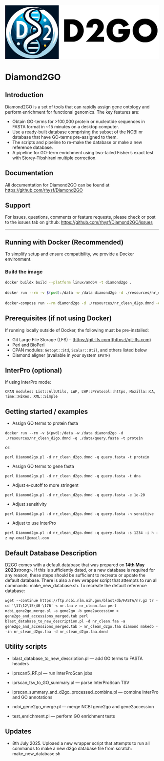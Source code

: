 ![D2GO](https://github.com/rhysf/Diamond2GO/blob/main/resources/logo.png?raw=true)

# Diamond2GO

## Introduction

Diamond2GO is a set of tools that can rapidly assign gene ontology and perform enrichment for functional genomics. The key features are:

- Obtain GO-terms for >100,000 protein or nucleotide sequences in FASTA format in ~15 minutes on a desktop computer.
- Use a ready-built database comprising the subset of the NCBI nr database that have GO-terms pre-assigned to them.
- The scripts and pipeline to re-make the database or make a new reference database.
- A pipeline for GO-term enrichment using two-tailed Fisher’s exact test with Storey-Tibshirani multiple correction.

## Documentation

All documentation for Diamond2GO can be found at https://github.com/rhysf/Diamond2GO

## Support

For issues, questions, comments or feature requests, please check or post to the issues tab on github: https://github.com/rhysf/Diamond2GO/issues

---

## Running with Docker (Recommended)

To simplify setup and ensure compatibility, we provide a Docker environment.

### Build the image

```bash
docker buildx build --platform linux/amd64 -t diamond2go .

docker run --rm -v $(pwd):/data -w /data diamond2go -d ./resources/nr_clean_d2go.dmnd -q ./data/query.fasta -t protein

docker-compose run --rm diamond2go -d ./resources/nr_clean_d2go.dmnd -q ./data/query.fasta -t protein

```

## Prerequisites (if not using Docker)

If running locally outside of Docker, the following must be pre-installed:

* Git Large File Storage (LFS) – [https://git-lfs.com](https://git-lfs.com)
* Perl and BioPerl
* CPAN modules: `Getopt::Std`, `Scalar::Util`, and others listed below
* Diamond aligner (available in your system `$PATH`)

## InterPro (optional)

If using InterPro mode:

    CPAN modules: List::AllUtils, LWP, LWP::Protocol::https, Mozilla::CA, Time::HiRes, XML::Simple


## Getting started / examples

* Assign GO terms to protein fasta

``docker run --rm -v $(pwd):/data -w /data diamond2go -d ./resources/nr_clean_d2go.dmnd -q ./data/query.fasta -t protein``

or:

``perl Diamond2go.pl -d nr_clean_d2go.dmnd -q query.fasta -t protein``

* Assign GO terms to gene fasta 

``perl Diamond2go.pl -d nr_clean_d2go.dmnd -q query.fasta -t dna``

* Adjust e-cutoff to more stringent

``perl Diamond2go.pl -d nr_clean_d2go.dmnd -q query.fasta -e 1e-20``

* Adjust sensitivity

``perl Diamond2go.pl -d nr_clean_d2go.dmnd -q query.fasta -n sensitive``

* Adjust to use InterPro

``perl Diamond2go.pl -d nr_clean_d2go.dmnd -q query.fasta -s 1234 -i h -z my.email@email.com``

## Default Database Description

D2GO comes with a default database that was prepared on <strong>14th May 2023</strong>strong>. If this is sufficiently dated, or a new database is required for any reason, these steps should be sufficient to recreate or update the default database. There is also a new wrapper script that attempts to run all commands: make_new_database.sh. To recreate the default reference database:

``
wget --continue https://ftp.ncbi.nlm.nih.gov/blast/db/FASTA/nr.gz
tr -cd '\11\12\15\40-\176' < nr.faa > nr_clean.faa
perl ncbi_gene2go_merge.pl -a gene2go -b gene2accession > gene2go_and_accessions_merged.tab
perl blast_database_to_new_description.pl -d nr_clean.faa -a gene2go_and_accessions_merged.tab > nr_clean_d2go.faa
diamond makedb --in nr_clean_d2go.faa -d nr_clean_d2go.faa.dmnd
``

## Utility scripts


* blast_database_to_new_description.pl — add GO terms to FASTA headers

* iprscan5_RF.pl — run InterProScan jobs

* iprscan_tsv_to_GO_summary.pl — parse InterProScan TSV

* iprscan_summary_and_d2go_processed_combine.pl — combine InterPro and GO annotations

* ncbi_gene2go_merge.pl — merge NCBI gene2go and gene2accession

* test_enrichment.pl — perform GO enrichment tests

## Updates

* 8th July 2025. Uploaed a new wrapper script that attempts to run all commands to make a new d2go database file from scratch: make_new_database.sh
